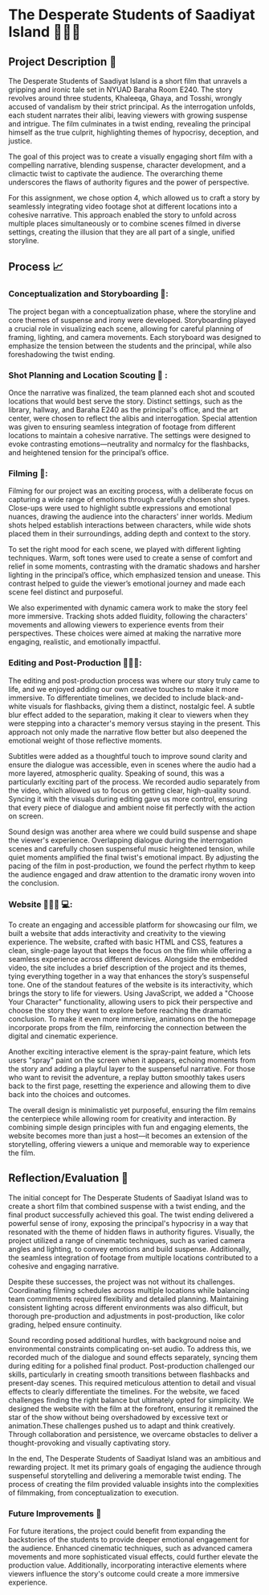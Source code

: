 
# The Desperate Students of Saadiyat Island 👨🏻‍🏫

## Project Description 🏫 

The Desperate Students of Saadiyat Island is a short film that unravels a gripping and ironic tale set in NYUAD Baraha Room E240. The story revolves around three students, Khaleeqa, Ghaya, and Tosshi, wrongly accused of vandalism by their strict principal. As the interrogation unfolds, each student narrates their alibi, leaving viewers with growing suspense and intrigue. The film culminates in a twist ending, revealing the principal himself as the true culprit, highlighting themes of hypocrisy, deception, and justice.  

The goal of this project was to create a visually engaging short film with a compelling narrative, blending suspense, character development, and a climactic twist to captivate the audience. The overarching theme underscores the flaws of authority figures and the power of perspective.

For this assignment, we chose option 4, which allowed us to craft a story by seamlessly integrating video footage shot at different locations into a cohesive narrative. This approach enabled the story to unfold across multiple places simultaneously or to combine scenes filmed in diverse settings, creating the illusion that they are all part of a single, unified storyline.

## Process 📈 

### Conceptualization and Storyboarding 📖:
The project began with a conceptualization phase, where the storyline and core themes of suspense and irony were developed. Storyboarding played a crucial role in visualizing each scene, allowing for careful planning of framing, lighting, and camera movements. Each storyboard was designed to emphasize the tension between the students and the principal, while also foreshadowing the twist ending.  

### Shot Planning and Location Scouting 💭 :
Once the narrative was finalized, the team planned each shot and scouted locations that would best serve the story. Distinct settings, such as the library, hallway, and Baraha E240 as the principal's office, and the art center, were chosen to reflect the alibis and interrogation. Special attention was given to ensuring seamless integration of footage from different locations to maintain a cohesive narrative. The settings were designed to evoke contrasting emotions—neutrality and normalcy for the flashbacks, and heightened tension for the principal’s office.  

### Filming 🎥:
Filming for our project was an exciting process, with a deliberate focus on capturing a wide range of emotions through carefully chosen shot types. Close-ups were used to highlight subtle expressions and emotional nuances, drawing the audience into the characters' inner worlds. Medium shots helped establish interactions between characters, while wide shots placed them in their surroundings, adding depth and context to the story.

To set the right mood for each scene, we played with different lighting techniques. Warm, soft tones were used to create a sense of comfort and relief in some moments, contrasting with the dramatic shadows and harsher lighting in the principal’s office, which emphasized tension and unease. This contrast helped to guide the viewer’s emotional journey and made each scene feel distinct and purposeful.

We also experimented with dynamic camera work to make the story feel more immersive. Tracking shots added fluidity, following the characters' movements and allowing viewers to experience events from their perspectives. These choices were aimed at making the narrative more engaging, realistic, and emotionally impactful.

### Editing and Post-Production 👩🏽‍💻:
The editing and post-production process was where our story truly came to life, and we enjoyed adding our own creative touches to make it more immersive. To differentiate timelines, we decided to include black-and-white visuals for flashbacks, giving them a distinct, nostalgic feel. A subtle blur effect added to the separation, making it clear to viewers when they were stepping into a character's memory versus staying in the present. This approach not only made the narrative flow better but also deepened the emotional weight of those reflective moments.

Subtitles were added as a thoughtful touch to improve sound clarity and ensure the dialogue was accessible, even in scenes where the audio had a more layered, atmospheric quality. Speaking of sound, this was a particularly exciting part of the process. We recorded audio separately from the video, which allowed us to focus on getting clear, high-quality sound. Syncing it with the visuals during editing gave us more control, ensuring that every piece of dialogue and ambient noise fit perfectly with the action on screen.

Sound design was another area where we could build suspense and shape the viewer's experience. Overlapping dialogue during the interrogation scenes and carefully chosen suspenseful music heightened tension, while quiet moments amplified the final twist's emotional impact. By adjusting the pacing of the film in post-production, we found the perfect rhythm to keep the audience engaged and draw attention to the dramatic irony woven into the conclusion.

### Website 👩🏽‍💻 💻:
To create an engaging and accessible platform for showcasing our film, we built a website that adds interactivity and creativity to the viewing experience. The website, crafted with basic HTML and CSS, features a clean, single-page layout that keeps the focus on the film while offering a seamless experience across different devices. Alongside the embedded video, the site includes a brief description of the project and its themes, tying everything together in a way that enhances the story’s suspenseful tone.
One of the standout features of the website is its interactivity, which brings the story to life for viewers. Using JavaScript, we added a "Choose Your Character" functionality, allowing users to pick their perspective and choose the story they want to explore before reaching the dramatic conclusion. To make it even more immersive, animations on the homepage incorporate props from the film, reinforcing the connection between the digital and cinematic experience.

Another exciting interactive element is the spray-paint feature, which lets users "spray" paint on the screen when it appears, echoing moments from the story and adding a playful layer to the suspenseful narrative. For those who want to revisit the adventure, a replay button smoothly takes users back to the first page, resetting the experience and allowing them to dive back into the choices and outcomes.

The overall design is minimalistic yet purposeful, ensuring the film remains the centerpiece while allowing room for creativity and interaction. By combining simple design principles with fun and engaging elements, the website becomes more than just a host—it becomes an extension of the storytelling, offering viewers a unique and memorable way to experience the film.

## Reflection/Evaluation 🧐

The initial concept for The Desperate Students of Saadiyat Island was to create a short film that combined suspense with a twist ending, and the final product successfully achieved this goal. The twist ending delivered a powerful sense of irony, exposing the principal's hypocrisy in a way that resonated with the theme of hidden flaws in authority figures. Visually, the project utilized a range of cinematic techniques, such as varied camera angles and lighting, to convey emotions and build suspense. Additionally, the seamless integration of footage from multiple locations contributed to a cohesive and engaging narrative.  

Despite these successes, the project was not without its challenges. Coordinating filming schedules across multiple locations while balancing team commitments required flexibility and detailed planning. Maintaining consistent lighting across different environments was also difficult, but thorough pre-production and adjustments in post-production, like color grading, helped ensure continuity.

Sound recording posed additional hurdles, with background noise and environmental constraints complicating on-set audio. To address this, we recorded much of the dialogue and sound effects separately, syncing them during editing for a polished final product. Post-production challenged our skills, particularly in creating smooth transitions between flashbacks and present-day scenes. This required meticulous attention to detail and visual effects to clearly differentiate the timelines. For the website, we faced challenges finding the right balance but ultimately opted for simplicity. We designed the website with the film at the forefront, ensuring it remained the star of the show without being overshadowed by excessive text or animation.These challenges pushed us to adapt and think creatively. Through collaboration and persistence, we overcame obstacles to deliver a thought-provoking and visually captivating story. 

In the end, The Desperate Students of Saadiyat Island was an ambitious and rewarding project. It met its primary goals of engaging the audience through suspenseful storytelling and delivering a memorable twist ending. The process of creating the film provided valuable insights into the complexities of filmmaking, from conceptualization to execution.

### Future Improvements 🔮 
For future iterations, the project could benefit from expanding the backstories of the students to provide deeper emotional engagement for the audience. Enhanced cinematic techniques, such as advanced camera movements and more sophisticated visual effects, could further elevate the production value. Additionally, incorporating interactive elements where viewers influence the story's outcome could create a more immersive experience.

